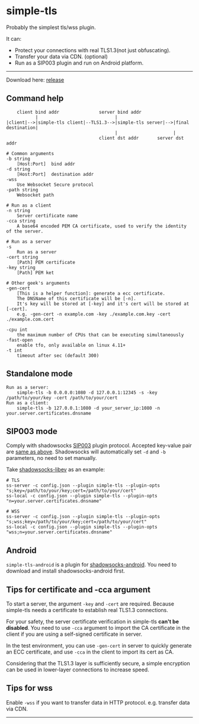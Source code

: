 # simple-tls

Probably the simplest tls/wss plugin. 

It can:

- Protect your connections with real TLS1.3(not just obfuscating).
- Transfer your data via CDN. (optional)
- Run as a SIP003 plugin and run on Android platform.

---

Download here: [release](https://github.com/IrineSistiana/simple-tls/releases)

## Command help

        client bind addr               server bind addr
               |                             |
    |client|-->|simple-tls client|--TLS1.3-->|simple-tls server|-->|final destination|
                                             |                     |   
                                       client dst addr       server dst addr  

    # Common arguments
    -b string
        [Host:Port]  bind addr
    -d string
        [Host:Port]  destination addr
    -wss
        Use Websocket Secure protocol
    -path string
        Websocket path

    # Run as a client
    -n string
        Server certificate name
    -cca string
        A base64 encoded PEM CA certificate, used to verify the identity of the server.

    # Run as a server
    -s    
        Run as a server
    -cert string
        [Path] PEM certificate
    -key string
        [Path] PEM ket

    # Other geek's arguments
    -gen-cert
        [This is a helper function]: generate a ecc certificate.
        The DNSName of this certificate will be [-n].
        It's key will be stored at [-key] and it's cert will be stored at [-cert].
        e.g. -gen-cert -n example.com -key ./example.com.key -cert ./example.com.cert

    -cpu int
        the maximum number of CPUs that can be executing simultaneously
    -fast-open
        enable tfo, only available on linux 4.11+
    -t int
        timeout after sec (default 300)

## Standalone mode

    Run as a server: 
        simple-tls -b 0.0.0.0:1080 -d 127.0.0.1:12345 -s -key /path/to/your/key -cert /path/to/your/cert
    Run as a client:
        simple-tls -b 127.0.0.1:1080 -d your_server_ip:1080 -n your.server.certificates.dnsname

## SIP003 mode

Comply with shadowsocks [SIP003](https://shadowsocks.org/en/spec/Plugin.html) plugin protocol. Accepted key-value pair are [same as above](#command). Shadowsocks will automatically set `-d` and `-b` parameters, no need to set manually.

Take [shadowsocks-libev](https://github.com/shadowsocks/shadowsocks-libev) as an example:

    # TLS
    ss-server -c config.json --plugin simple-tls --plugin-opts "s;key=/path/to/your/key;cert=/path/to/your/cert"
    ss-local -c config.json --plugin simple-tls --plugin-opts "n=your.server.certificates.dnsname"

    # WSS
    ss-server -c config.json --plugin simple-tls --plugin-opts "s;wss;key=/path/to/your/key;cert=/path/to/your/cert"
    ss-local -c config.json --plugin simple-tls --plugin-opts "wss;n=your.server.certificates.dnsname"

## Android

`simple-tls-android` is a plugin for [shadowsocks-android](https://github.com/shadowsocks/shadowsocks-android). You need to download and install shadowsocks-android first.

## Tips for certificate and -cca argument

To start a server, the argument `-key` and `-cert` are required. Because simple-tls needs a certificate to establish real TLS1.3 connections.

For your safety, the server certificate verification in simple-tls **can't be disabled**. You need to use `-cca` argument to import the CA certificate in the client if you are using a self-signed certificate in server.

In the test environment, you can use `-gen-cert` in server to quickly generate an ECC certificate, and use `-cca` in the client to import its cert as CA.

Considering that the TLS1.3 layer is sufficiently secure, a simple encryption can be used in lower-layer connections to increase speed.

## Tips for wss 

Enable `-wss` if you want to transfer data in HTTP protocol. e.g. transfer data via CDN.

---

